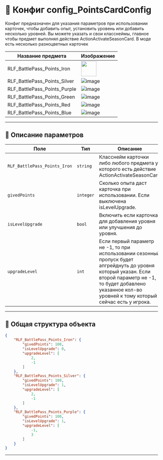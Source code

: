 
# 📄 Конфиг config_PointsCardConfig

Конфиг предназначен для указания параметров при использовании карточек, чтобы добавить опыт, установить уровень или добавить несколько уровней. 
Вы можете указать и свои класснеймы, главное чтобы предмет выполнял действие ActionActivateSeasonCard. В моде есть несколько разноцветных карточек 

| Название предмета | Изображение                              |
|-------------------|------------------------------------------|
| RLF_BattlePass_Points_Iron | <img src="https://github.com/user-attachments/assets/ec28465f-ed90-4b0f-b458-1a682734f173" width="50" height="50"> | 
| RLF_BattlePass_Points_Silver        | ![image](https://github.com/user-attachments/assets/739e9c90-1497-4ea3-8d13-7ef634a15bbb) |
| RLF_BattlePass_Points_Purple     |  ![image](https://github.com/user-attachments/assets/1e5a2224-2e0d-4902-bef6-ae93e6f80142) | 
| RLF_BattlePass_Points_Green     |  ![image](https://github.com/user-attachments/assets/ecf4851d-26b8-410d-9f64-0401ca1e535e)  | 
| RLF_BattlePass_Points_Red     |  ![image](https://github.com/user-attachments/assets/29915333-5e8a-48fc-a52c-65df7b2785c8)  | 
| RLF_BattlePass_Points_Blue     |  ![image](https://github.com/user-attachments/assets/18e433e6-513c-44f6-bb65-51f4c127abc6)  | 

---

## 🧩 Описание параметров

| Поле              | Тип        |  Описание |
|-------------------|------------|----------|
| `RLF_BattlePass_Points_Iron`          | `string`  | Класснейм карточки либо любого предмета у которого есть действие ActionActivateSeasonCard |
| `givedPoints`          | `integer`  | Сколько опыта даст карточка при использовании. Если выключена isLevelUpgrade. |
| `isLevelUpgrade`          | `bool`  | Включить если карточка для добавления уровня или улучшения до уровня. |
| `upgradeLevel`      | `int`   | Если первый параметр не -1, то при использовании сезонный пропуск будет апгрейднуть до уровня который указан. Если второй параметр не -1, то будет добавлено указанное кол-во уровней к тому который сейчас есть у игрока.  |

---


## 🧱 Общая структура объекта

```json
{
    "RLF_BattlePass_Points_Iron": {
        "givedPoints": 100,
        "isLevelUpgrade": 0,
        "upgradeLevel": [
            2,
            -1
        ]
    },
    "RLF_BattlePass_Points_Silver": {
        "givedPoints": 100,
        "isLevelUpgrade": 1,
        "upgradeLevel": [
            2,
            -1
        ]
    },
    "RLF_BattlePass_Points_Purple": {
        "givedPoints": 100,
        "isLevelUpgrade": 1,
        "upgradeLevel": [
            -1,
            3
        ]
    }
}
```

---

